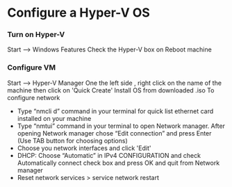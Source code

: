 # Configure a Hyper-V OS

### Turn on Hyper-V
Start --> Windows Features
Check the Hyper-V box on
Reboot machine

### Configure VM
Start --> Hyper-V Manager
One the left side , right click on the name of the machine then click on 'Quick Create'
Install OS from downloaded .iso
To configure network
* Type “nmcli d” command in your terminal for quick list ethernet card installed on your machine
* Type “nmtui” command in your terminal to open Network manager. After opening Network manager chose “Edit connection” and press Enter (Use TAB button for choosing options)
* Choose you network interfaces and click 'Edit'
* DHCP: Choose “Automatic” in IPv4 CONFIGURATION and check Automatically connect check box and press OK and quit from Network manager
* Reset network services > service network restart
